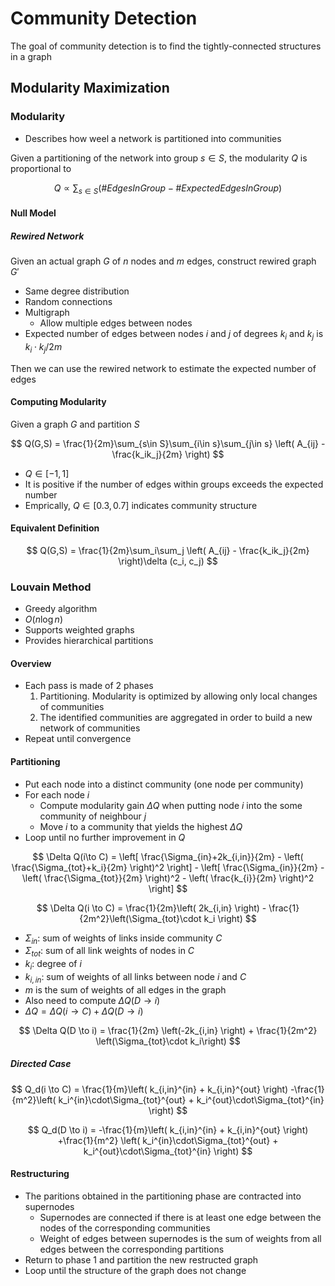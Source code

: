 # Community Detection

The goal of community detection is to find the tightly-connected structures in a graph

## Modularity Maximization

### Modularity

- Describes how weel a network is partitioned into communities

Given a partitioning of the network into group $s \in S$, the modularity $Q$ is proportional to

$$ Q \propto \sum_{s\in S}(\#EdgesInGroup - \#ExpectedEdgesInGroup) $$

#### Null Model

##### Rewired Network

Given an actual graph $G$ of $n$ nodes and $m$ edges, construct rewired graph $G'$

- Same degree distribution
- Random connections
- Multigraph
  - Allow multiple edges between nodes
- Expected number of edges between nodes $i$ and $j$ of degrees $k_i$ and $k_j$ is $k_i\cdot k_j/2m$

Then we can use the rewired network to estimate the expected number of edges

#### Computing Modularity

Given a graph $G$ and partition $S$

$$ Q(G,S) = \frac{1}{2m}\sum_{s\in S}\sum_{i\in s}\sum_{j\in s} \left( A_{ij} - \frac{k_ik_j}{2m} \right) $$

- $Q \in [-1, 1]$
- It is positive if the number of edges within groups exceeds the expected number
- Emprically, $Q \in [0.3,0.7]$ indicates community structure

#### Equivalent Definition

$$ Q(G,S) = \frac{1}{2m}\sum_i\sum_j \left( A_{ij} - \frac{k_ik_j}{2m} \right)\delta (c_i, c_j) $$

### Louvain Method

- Greedy algorithm
- $O(n\log n)$
- Supports weighted graphs
- Provides hierarchical partitions

#### Overview

- Each pass is made of 2 phases
  1. Partitioning. Modularity is optimized by allowing only local changes of communities
  2. The identified communities are aggregated in order to build a new network of communities
- Repeat until convergence

#### Partitioning

- Put each node into a distinct community (one node per community)
- For each node $i$
  - Compute modularity gain $\Delta Q$ when putting node $i$ into the some community of neighbour $j$
  - Move $i$ to a community that yields the highest $\Delta Q$
- Loop until no further improvement in $Q$

$$ \Delta Q(i\to C) = \left[ \frac{\Sigma_{in}+2k_{i,in}}{2m} - \left( \frac{\Sigma_{tot}+k_i}{2m} \right)^2 \right] - \left[ \frac{\Sigma_{in}}{2m} - \left( \frac{\Sigma_{tot}}{2m} \right)^2 - \left( \frac{k_{i}}{2m} \right)^2 \right] $$

$$ \Delta Q(i \to C) = \frac{1}{2m}\left( 2k_{i,in} \right) - \frac{1}{2m^2}\left(\Sigma_{tot}\cdot k_i \right) $$

- $\Sigma_{in}$: sum of weights of links inside community $C$
- $\Sigma_{tot}$: sum of all link weights of nodes in $C$
- $k_i$: degree of $i$
- $k_{i,in}$: sum of weights of all links between node $i$ and $C$
- $m$ is the sum of weights of all edges in the graph
- Also need to compute $\Delta Q(D \to i)$
- $\Delta Q = \Delta Q (i\to C) + \Delta Q (D\to i)$

$$ \Delta Q(D \to i) = \frac{1}{2m} \left(-2k_{i,in} \right) + \frac{1}{2m^2} \left(\Sigma_{tot}\cdot k_i\right) $$

##### Directed Case

$$ Q_d(i \to C) = \frac{1}{m}\left( k_{i,in}^{in} + k_{i,in}^{out} \right) -\frac{1}{m^2}\left( k_i^{in}\cdot\Sigma_{tot}^{out} + k_i^{out}\cdot\Sigma_{tot}^{in} \right) $$

$$ Q_d(D \to i) = -\frac{1}{m}\left( k_{i,in}^{in} + k_{i,in}^{out} \right) +\frac{1}{m^2} \left( k_i^{in}\cdot\Sigma_{tot}^{out} + k_i^{out}\cdot\Sigma_{tot}^{in} \right) $$

#### Restructuring

- The paritions obtained in the partitioning phase are contracted into supernodes
  - Supernodes are connected if there is at least one edge between the nodes of the corresponding communities
  - Weight of edges between supernodes is the sum of weights from all edges between the corresponding partitions
- Return to phase 1 and partition the new restructed graph
- Loop until the structure of the graph does not change
